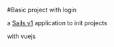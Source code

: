 #Basic project with login

a [Sails v1](https://sailsjs.com) application to init projects 

with vuejs
